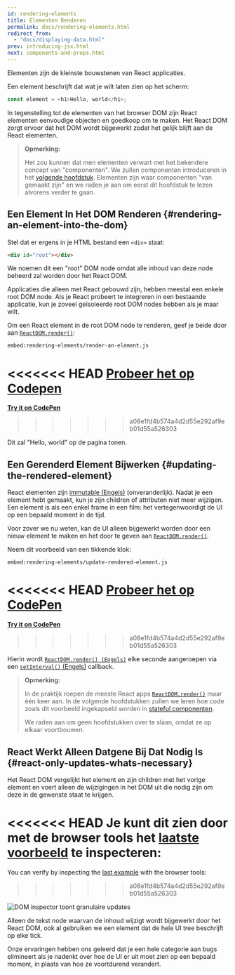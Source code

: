 ```yaml
---
id: rendering-elements
title: Elementen Renderen
permalink: docs/rendering-elements.html
redirect_from:
  - "docs/displaying-data.html"
prev: introducing-jsx.html
next: components-and-props.html
---
```


Elementen zijn de kleinste bouwstenen van React applicaties.

Een element beschrijft dat wat je wilt laten zien op het scherm:

```js
const element = <h1>Hello, world</h1>;
```

In tegenstelling tot de elementen van het browser DOM zijn React elementen eenvoudige objecten en goedkoop om te maken. Het React DOM zorgt ervoor dat het DOM wordt bijgewerkt zodat het gelijk blijft aan de React elementen.

>**Opmerking:**
>
>Het zou kunnen dat men elementen verwart met het bekendere concept van "componenten". We zullen componenten introduceren in het [volgende hoofdstuk](/docs/components-and-props.html). Elementen zijn waar componenten "van gemaakt zijn" en we raden je aan om eerst dit hoofdstuk te lezen alvorens verder te gaan.

## Een Element In Het DOM Renderen {#rendering-an-element-into-the-dom}

Stel dat er ergens in je HTML bestand een `<div>` staat:

```html
<div id="root"></div>
```

We noemen dit een "root" DOM node omdat alle inhoud van deze node beheerd zal worden door het React DOM.

Applicaties die alleen met React gebouwd zijn, hebben meestal een enkele root DOM node. Als je React probeert te integreren in een bestaande applicatie, kun je zoveel geïsoleerde root DOM nodes hebben als je maar wilt.

Om een React element in de root DOM node te renderen, geef je beide door aan [`ReactDOM.render()`](/docs/react-dom.html#render):

`embed:rendering-elements/render-an-element.js`

<<<<<<< HEAD
[Probeer het op Codepen](codepen://rendering-elements/render-an-element)
=======
**[Try it on CodePen](https://codepen.io/gaearon/pen/ZpvBNJ?editors=1010)**
>>>>>>> a08e1fd4b574a4d2d55e292af9eb01d55a526303

Dit zal "Hello, world" op de pagina tonen.

## Een Gerenderd Element Bijwerken {#updating-the-rendered-element}

React elementen zijn [immutable (Engels)](https://en.wikipedia.org/wiki/Immutable_object) (onveranderlijk). Nadat je een element hebt gemaakt, kun je zijn children of attributen niet meer wijzigen. Een element is als een enkel frame in een film: het vertegenwoordigt de UI op een bepaald moment in de tijd.

Voor zover we nu weten, kan de UI alleen bijgewerkt worden door een nieuw element te maken en het door te geven aan [`ReactDOM.render()`](/docs/react-dom.html#render).

Neem dit voorbeeld van een tikkende klok:

`embed:rendering-elements/update-rendered-element.js`

<<<<<<< HEAD
[Probeer het op CodePen](codepen://rendering-elements/update-rendered-element)
=======
**[Try it on CodePen](https://codepen.io/gaearon/pen/gwoJZk?editors=1010)**
>>>>>>> a08e1fd4b574a4d2d55e292af9eb01d55a526303

Hierin wordt [`ReactDOM.render() (Engels)`](/docs/react-dom.html#render) elke seconde aangeroepen via een [`setInterval()` (Engels)](https://developer.mozilla.org/en-US/docs/Web/API/WindowTimers/setInterval) callback.

>**Opmerking:**
>
>In de praktijk roepen de meeste React apps [`ReactDOM.render()`](/docs/react-dom.html#render) maar één keer aan. In de volgende hoofdstukken zullen we leren hoe code zoals dit voorbeeld ingekapseld worden in [stateful componenten](/docs/state-and-lifecycle.html).
>
>We raden aan om geen hoofdstukken over te slaan, omdat ze op elkaar voortbouwen.

## React Werkt Alleen Datgene Bij Dat Nodig Is {#react-only-updates-whats-necessary}

Het React DOM vergelijkt het element en zijn children met het vorige element en voert alleen de wijzigingen in het DOM uit die nodig zijn om deze in de gewenste staat te krijgen.

<<<<<<< HEAD
Je kunt dit zien door met de browser tools het [laatste voorbeeld](codepen://rendering-elements/update-rendered-element)  te inspecteren:
=======
You can verify by inspecting the [last example](https://codepen.io/gaearon/pen/gwoJZk?editors=1010) with the browser tools:
>>>>>>> a08e1fd4b574a4d2d55e292af9eb01d55a526303

![DOM inspector toont granulaire updates](../images/docs/granular-dom-updates.gif)

Alleen de tekst node waarvan de inhoud wijzigt wordt bijgewerkt door het React DOM, ook al gebruiken we een element dat de hele UI tree beschrijft op elke tick.

Onze ervaringen hebben ons geleerd dat je een hele categorie aan bugs elimineert als je nadenkt over hoe de UI er uit moet zien op een bepaald moment, in plaats van hoe ze voortdurend verandert.
